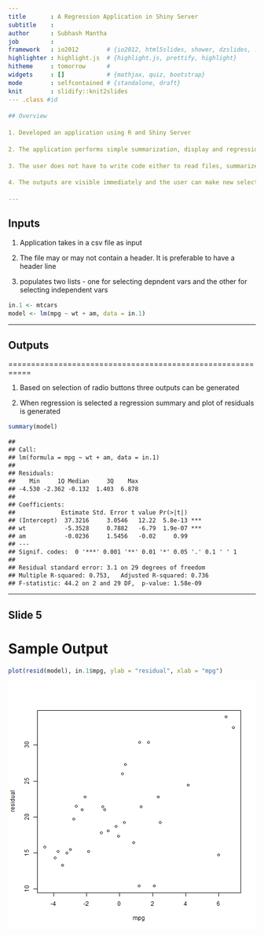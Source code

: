 ```yaml
---
title       : A Regression Application in Shiny Server
subtitle    : 
author      : Subhash Mantha
job         : 
framework   : io2012        # {io2012, html5slides, shower, dzslides, ...}
highlighter : highlight.js  # {highlight.js, prettify, highlight}
hitheme     : tomorrow      # 
widgets     : []            # {mathjax, quiz, bootstrap}
mode        : selfcontained # {standalone, draft}
knit        : slidify::knit2slides
--- .class #id 

## Overview

1. Developed an application using R and Shiny Server

2. The application performs simple summarization, display and regression analysis

3. The user does not have to write code either to read files, summarize data, or run regressions

4. The outputs are visible immediately and the user can make new selections of variales

---
```


## Inputs

1. Application takes in a csv file as input

2. The file may or may not contain a header. It is preferable to have a header line

3. populates two lists - one for selecting depndent vars and the other for selecting independent vars

```r
in.1 <- mtcars
model <- lm(mpg ~ wt + am, data = in.1)
```

---

## Outputs
===========================================================
1. Based on selection of radio buttons three outputs can be generated

2. When regression is selected a regression summary and plot of residuals is generated

```r
summary(model)
```

```
## 
## Call:
## lm(formula = mpg ~ wt + am, data = in.1)
## 
## Residuals:
##    Min     1Q Median     3Q    Max 
## -4.530 -2.362 -0.132  1.403  6.878 
## 
## Coefficients:
##             Estimate Std. Error t value Pr(>|t|)    
## (Intercept)  37.3216     3.0546   12.22  5.8e-13 ***
## wt           -5.3528     0.7882   -6.79  1.9e-07 ***
## am           -0.0236     1.5456   -0.02     0.99    
## ---
## Signif. codes:  0 '***' 0.001 '**' 0.01 '*' 0.05 '.' 0.1 ' ' 1 
## 
## Residual standard error: 3.1 on 29 degrees of freedom
## Multiple R-squared: 0.753,	Adjusted R-squared: 0.736 
## F-statistic: 44.2 on 2 and 29 DF,  p-value: 1.58e-09
```

---

## Slide 5
Sample Output
============================================================

```r
plot(resid(model), in.1$mpg, ylab = "residual", xlab = "mpg")
```

![plot of chunk unnamed-chunk-3](assets/fig/unnamed-chunk-3.png) 


